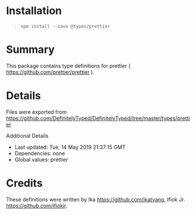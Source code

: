 # Installation
> `npm install --save @types/prettier`

# Summary
This package contains type definitions for prettier ( https://github.com/prettier/prettier ).

# Details
Files were exported from https://github.com/DefinitelyTyped/DefinitelyTyped/tree/master/types/prettier

Additional Details
 * Last updated: Tue, 14 May 2019 21:37:15 GMT
 * Dependencies: none
 * Global values: prettier

# Credits
These definitions were written by Ika <https://github.com/ikatyang>, Ifiok Jr. <https://github.com/ifiokjr>.
